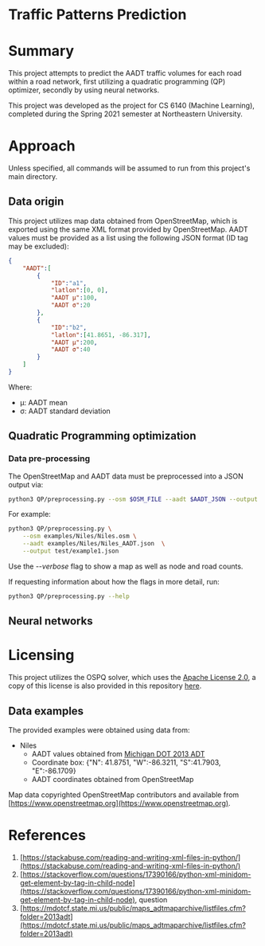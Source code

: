 # Traffic Patterns Prediction



# Summary

This project attempts to predict the AADT traffic volumes for each road within a road network, first utilizing a quadratic programming (QP)
optimizer, secondly by using neural networks.

This project was developed as the project for CS 6140 (Machine Learning), completed during the Spring 2021 semester at Northeastern
University.


# Approach

Unless specified, all commands will be assumed to run from this project's main directory.


## Data origin

This project utilizes map data obtained from OpenStreetMap, which is exported using the same XML format provided by OpenStreetMap.
AADT values must be provided as a list using the following JSON format (ID tag may be excluded):
```json
{
    "AADT":[
        {
            "ID":"a1",
            "latlon":[0, 0],
            "AADT μ":100,
            "AADT σ":20
        },
        {
            "ID":"b2",
            "latlon":[41.8651, -86.317],
            "AADT μ":200,
            "AADT σ":40
        }
    ]
}
```

Where:
- μ: AADT mean
- σ: AADT standard deviation


## Quadratic Programming optimization

### Data pre-processing

The OpenStreetMap and AADT data must be preprocessed into a JSON output via:
```bash
python3 QP/preprocessing.py --osm $OSM_FILE --aadt $AADT_JSON --output $OUTPUT_JSON --verbose
```

For example:
```bash
python3 QP/preprocessing.py \
    --osm examples/Niles/Niles.osm \
    --aadt examples/Niles/Niles_AADT.json  \
    --output test/example1.json
```

Use the *--verbose* flag to show a map as well as node and road counts.


If requesting information about how the flags in more detail, run:
```bash
python3 QP/preprocessing.py --help
```




## Neural networks






# Licensing

This project utilizes the OSPQ solver, which uses the [Apache License 2.0](https://github.com/oxfordcontrol/osqp/blob/master/LICENSE), a copy of this license is also provided in this repository [here](./licensing/Apache_license_2.txt).


## Data examples

The provided examples were obtained using data from:
* Niles
	* AADT values obtained from [Michigan DOT 2013 ADT](https://mdotcf.state.mi.us/public/maps_adtmaparchive/listfiles.cfm?folder=2013adt)
	* Coordinate box: {"N": 41.8751, "W":-86.3211, "S":41.7903, "E":-86.1709}
	* AADT coordinates obtained from OpenStreetMap






Map data copyrighted OpenStreetMap contributors and available from [https://www.openstreetmap.org](https://www.openstreetmap.org).



# References

1. [https://stackabuse.com/reading-and-writing-xml-files-in-python/](https://stackabuse.com/reading-and-writing-xml-files-in-python/)
2. [https://stackoverflow.com/questions/17390166/python-xml-minidom-get-element-by-tag-in-child-node](https://stackoverflow.com/questions/17390166/python-xml-minidom-get-element-by-tag-in-child-node), question
3. [https://mdotcf.state.mi.us/public/maps_adtmaparchive/listfiles.cfm?folder=2013adt](https://mdotcf.state.mi.us/public/maps_adtmaparchive/listfiles.cfm?folder=2013adt)
